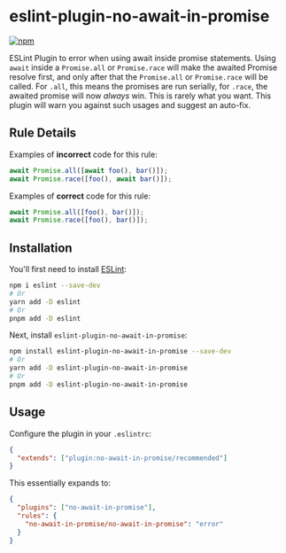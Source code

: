 # eslint-plugin-no-await-in-promise

[![npm](https://img.shields.io/npm/v/eslint-plugin-no-await-in-promise)](https://www.npmjs.com/package/eslint-plugin-no-await-in-promise)

ESLint Plugin to error when using await inside promise statements. Using `await` inside a `Promise.all` or `Promise.race` will make the awaited Promise resolve first, and only after that the `Promise.all` or `Promise.race` will be called. For `.all`, this means the promises are run serially, for `.race`, the awaited promise will now _always_ win. This is rarely what you want. This plugin will warn you against such usages and suggest an auto-fix.

## Rule Details

Examples of **incorrect** code for this rule:

```js
await Promise.all([await foo(), bar()]);
await Promise.race([foo(), await bar()]);
```

Examples of **correct** code for this rule:

```js
await Promise.all([foo(), bar()]);
await Promise.race([foo(), bar()]);
```

## Installation

You'll first need to install [ESLint](https://eslint.org/):

```sh
npm i eslint --save-dev
# Or
yarn add -D eslint
# Or
pnpm add -D eslint
```

Next, install `eslint-plugin-no-await-in-promise`:

```sh
npm install eslint-plugin-no-await-in-promise --save-dev
# Or
yarn add -D eslint-plugin-no-await-in-promise
# Or
pnpm add -D eslint-plugin-no-await-in-promise
```

## Usage

Configure the plugin in your `.eslintrc`:

```json
{
  "extends": ["plugin:no-await-in-promise/recommended"]
}
```

This essentially expands to:

```json
{
  "plugins": ["no-await-in-promise"],
  "rules": {
    "no-await-in-promise/no-await-in-promise": "error"
  }
}
```
